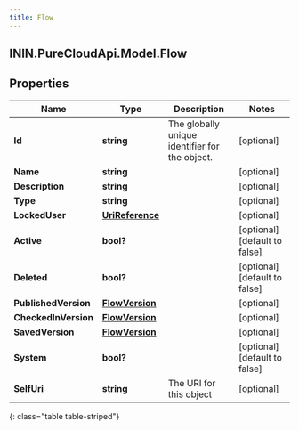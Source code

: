 ```yaml
---
title: Flow
---
```

## ININ.PureCloudApi.Model.Flow

## Properties

|Name | Type | Description | Notes|
|------------ | ------------- | ------------- | -------------|
| **Id** | **string** | The globally unique identifier for the object. | [optional] |
| **Name** | **string** |  | [optional] |
| **Description** | **string** |  | [optional] |
| **Type** | **string** |  | [optional] |
| **LockedUser** | [**UriReference**](UriReference.html) |  | [optional] |
| **Active** | **bool?** |  | [optional] [default to false]|
| **Deleted** | **bool?** |  | [optional] [default to false]|
| **PublishedVersion** | [**FlowVersion**](FlowVersion.html) |  | [optional] |
| **CheckedInVersion** | [**FlowVersion**](FlowVersion.html) |  | [optional] |
| **SavedVersion** | [**FlowVersion**](FlowVersion.html) |  | [optional] |
| **System** | **bool?** |  | [optional] [default to false]|
| **SelfUri** | **string** | The URI for this object | [optional] |
{: class="table table-striped"}


